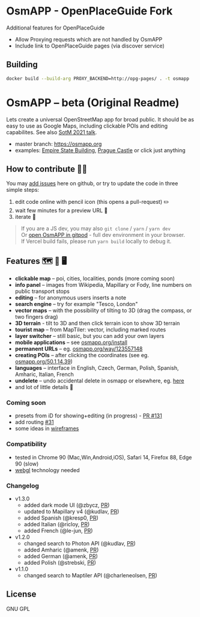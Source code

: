 # OsmAPP - OpenPlaceGuide Fork

Additional features for OpenPlaceGuide

- Allow Proxying requests which are not handled by OsmAPP
- Include link to OpenPlaceGuide pages (via discover service)

## Building

```bash
docker build --build-arg PROXY_BACKEND=http://opg-pages/ . -t osmapp
```

# OsmAPP – beta (Original Readme)

Lets create a universal OpenStreetMap app for broad public. It should be as easy to use as Google Maps, including clickable POIs and editing capabilites. See also [SotM 2021 talk](https://github.com/zbycz/osmapp-talk).

- master branch: https://osmapp.org
- examples: [Empire State Building](https://osmapp.org/way/34633854#17.00/40.7483/-73.9864), [Prague Castle](https://osmapp.org/relation/3312247#17.00/50.0900/14.4000) or click just anything

## How to contribute 🐱‍💻

You may [add issues](https://github.com/zbycz/osmapp/issues) here on github, or try to update the code in three simple steps:

1. edit code online with pencil icon (this opens a pull-request) ✏️
2. wait few minutes for a preview URL 💬
3. iterate 🔁

> If you are a JS dev, you may also `git clone` / `yarn` / `yarn dev` \
> Or [open OsmAPP in gitpod](https://gitpod.io/#https://github.com/zbycz/osmapp) - full dev environment in your browser. \
> If Vercel build fails, please run `yarn build` locally to debug it.

## Features 🗺 📱 🖥

- **clickable map** – poi, cities, localities, ponds (more coming soon)
- **info panel** – images from Wikipedia, Mapillary or Fody, line numbers on public transport stops
- **editing** – for anonymous users inserts a note
- **search engine** – try for example "Tesco, London"
- **vector maps** – with the possibility of tilting to 3D (drag the compass, or two fingers drag)
- **3D terrain** - tilt to 3D and then click terrain icon to show 3D terrain
- **tourist map** – from MapTiler: vector, including marked routes
- **layer switcher** – still basic, but you can add your own layers
- **mobile applications** – see [osmapp.org/install](https://osmapp.org/install)
- **permanent URLs** – eg. [osmapp.org/way/123557148](https://osmapp.org/way/123557148)
- **creating POIs** – after clicking the coordinates (see eg. [osmapp.org/50.1,14.39](https://osmapp.org/50.1,14.39))
- **languages** – interface in English, Czech, German, Polish, Spanish, Amharic, Italian, French
- **undelete** – undo accidental delete in osmapp or elsewhere, eg. [here](https://osmapp.org/node/1219767385)
- and lot of little details 🙂

### Coming soon

- presets from iD for showing+editing (in progress) - [PR #131](https://github.com/zbycz/osmapp/pull/131)
- add routing [#31](https://github.com/zbycz/osmapp/issues/31)
- some ideas in [wireframes](https://drive.google.com/drive/folders/0B7awz2fKhg6yQ0JqTjhJRFV5aEE?resourcekey=0-NwX0M0KC3u85IGGyFonJAA&usp=sharing)

### Compatibility

- tested in Chrome 90 (Mac,Win,Android,iOS), Safari 14, Firefox 88, Edge 90 (slow)
- [webgl](https://caniuse.com/webgl) technology needed

### Changelog

- v1.3.0
  - added dark mode UI (@zbycz, [PR](https://github.com/zbycz/osmapp/pull/137))
  - updated to Mapillary v4 (@kudlav, [PR](https://github.com/zbycz/osmapp/pull/113))
  - added Spanish (@kresp0, [PR](https://github.com/zbycz/osmapp/pull/115))
  - added Italian (@ricloy, [PR](https://github.com/zbycz/osmapp/pull/108))
  - added French (@le-jun, [PR](https://github.com/zbycz/osmapp/pull/101))
- v1.2.0
  - changed search to Photon API (@kudlav, [PR](https://github.com/zbycz/osmapp/pull/84))
  - added Amharic (@amenk, [PR](https://github.com/zbycz/osmapp/pull/89))
  - added German (@amenk, [PR](https://github.com/zbycz/osmapp/pull/88))
  - added Polish (@strebski, [PR](https://github.com/zbycz/osmapp/pull/77))
- v1.1.0
  - changed search to Maptiler API (@charleneolsen, [PR](https://github.com/zbycz/osmapp/pull/57))

## License

GNU GPL
